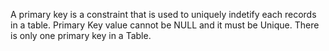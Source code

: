 A primary key is a constraint that is used to uniquely indetify each records in a table.
Primary Key value cannot be NULL and it must be Unique.
There is only one primary key in a Table.
